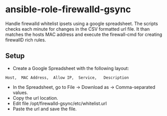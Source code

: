 # ansible-role-firewalld-gsync
Handle firewalld whitelist ipsets using a google spreadsheet. The scripts checks each minute for changes in the CSV formatted url file. It than matches the hosts MAC address and execute the firewall-cmd for creating firewallD rich rules.

## Setup
* Create a Google Spreadsheet with the following layout:
```
Host,  MAC Address,  Allow IP,  Service,   Description
```
* In the Spreadsheet, go to File -> Download as -> Comma-separated values.
* Copy the url location.
* Edit file /opt/firewalld-gsync/etc/whitelist.url
* Paste the url and save the file.
